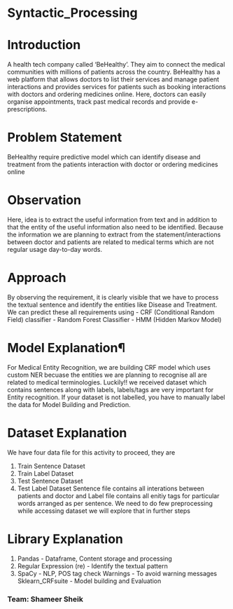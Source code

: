 # Syntactic_Processing

# Introduction
A health tech company called ‘BeHealthy’. They aim to connect the medical communities with millions of patients across the country. BeHealthy has a web platform that allows doctors to list their services and manage patient interactions and provides services for patients such as booking interactions with doctors and ordering medicines online. Here, doctors can easily organise appointments, track past medical records and provide e-prescriptions.

# Problem Statement
BeHealthy require predictive model which can identify disease and treatment from the patients interaction with doctor or ordering medicines online

# Observation
Here, idea is to extract the useful information from text and in addition to that the entity of the useful information also need to be identified.
Because the information we are planning to extract from the statement/interactions between doctor and patients are related to medical terms which are not regular usage day-to-day words.

# Approach
By observing the requirement, it is clearly visible that we have to process the textual sentence and identify the entities like Disease and Treatment. We can predict these all requirements using - CRF (Conditional Random Field) classifier - Random Forest Classifier - HMM (Hidden Markov Model)

# Model Explanation¶
For Medical Entity Recognition, we are building CRF model which uses custom NER becuase the entities we are planning to recognise all are related to medical terminologies.
Luckily!! we received dataset which contains sentences along with labels, labels/tags are very important for Entity recognition. If your dataset is not labelled, you have to manually label the data for Model Building and Prediction.

# Dataset Explanation
We have four data file for this activity to proceed, they are

1. Train Sentence Dataset
2. Train Label Dataset
3. Test Sentence Dataset
4. Test Label Dataset
Sentence file contains all interations between patients and doctor and Label file contains all enitiy tags for particular words arranged as per sentence. We need to do few preprocessing while accessing dataset we will explore that in further steps

# Library Explanation
1. Pandas - Dataframe, Content storage and processing
2. Regular Expression (re) - Identify the textual pattern
3. SpaCy - NLP, POS tag check
Warnings - To avoid warning messages
Sklearn_CRFsuite - Model building and Evaluation

### Team: Shameer Sheik
